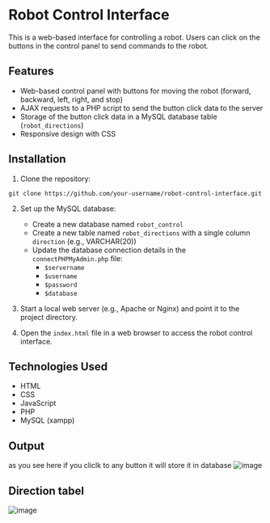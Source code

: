 # Robot Control Interface

This is a web-based interface for controlling a robot. Users can click on the buttons in the control panel to send commands to the robot. 

## Features

- Web-based control panel with buttons for moving the robot (forward, backward, left, right, and stop)
- AJAX requests to a PHP script to send the button click data to the server
- Storage of the button click data in a MySQL database table (`robot_directions`)
- Responsive design with CSS

## Installation

1. Clone the repository:

```
git clone https://github.com/your-username/robot-control-interface.git
```

2. Set up the MySQL database:
   - Create a new database named `robot_control`
   - Create a new table named `robot_directions` with a single column `direction` (e.g., VARCHAR(20))
   - Update the database connection details in the `connectPHPMyAdmin.php` file:
     - `$servername`
     - `$username`
     - `$password`
     - `$database`

3. Start a local web server (e.g., Apache or Nginx) and point it to the project directory.

4. Open the `index.html` file in a web browser to access the robot control interface.


## Technologies Used

- HTML
- CSS
- JavaScript
- PHP
- MySQL (xampp)

## Output
as you see here if you cliclk to any button it will store it in database
  ![image](https://github.com/Deem02/Robot-Control-Interface/assets/158334032/05ef8087-992a-4e0a-9274-02487ffec2d9)

## Direction tabel 
  ![image](https://github.com/Deem02/Robot-Control-Interface/assets/158334032/77669a7f-16cd-4cfa-bf90-f36c7522edd3)


